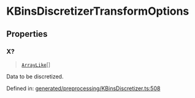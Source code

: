 # KBinsDiscretizerTransformOptions

## Properties

### X?

> [`ArrayLike`](../types/ArrayLike.md)[]

Data to be discretized.

Defined in:  [generated/preprocessing/KBinsDiscretizer.ts:508](https://github.com/transitive-bullshit/scikit-learn-ts/blob/b59c1ff/packages/sklearn/src/generated/preprocessing/KBinsDiscretizer.ts#L508)
